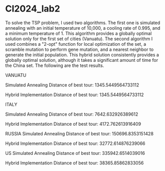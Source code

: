 # CI2024_lab2

To solve the TSP problem, I used two algorithms. The first one is simulated annealing with an initial temperature of 10,000, a cooling rate of 0.995, and a minimum temperature of 1. This algorithm provides a globally optimal solution only for the first set of cities (Vanuatu). The second algorithm I used combines a "2-opt" function for local optimization of the set, a scramble mutation to perform gene mutation, and a nearest neighbor to generate the initial population. This hybrid solution consistently provides a globally optimal solution, although it takes a significant amount of time for the China set. The following are the test results.

VANUATU

Simulated Annealing
Distance of best tour: 1345.5449564733112

Hybrid Implementation
Distance of best tour: 1345.5449564733112

ITALY

Simulated Annealing
Distance of best tour: 7642.632926389612

Hybrid Implementation
Distance of best tour: 4172.762613916409

RUSSIA
Simulated Annealing
Distance of best tour: 150696.8353151428

Hybrid Implementation
Distance of best tour: 32772.614876239066

US
Simulated Annealing
Distance of best tour: 335942.6514039016

Hybrid Implementation
Distance of best tour: 38365.85862833056
